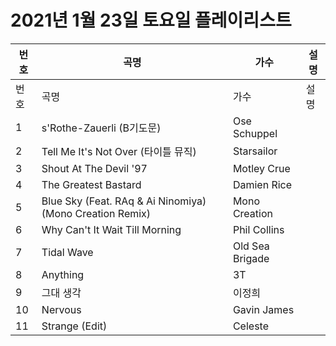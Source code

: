 # 2021년 1월 23일 토요일 플레이리스트

| 번호 | 곡명 | 가수 | 설명 |
|------|------|------|------|
| 번호 | 곡명 | 가수 | 설명 |
| 1 | s'Rothe-Zauerli (B기도문) | Ose Schuppel |  |
| 2 | Tell Me It's Not Over (타이틀 뮤직) | Starsailor |  |
| 3 | Shout At The Devil '97 | Motley Crue |  |
| 4 | The Greatest Bastard | Damien Rice |  |
| 5 | Blue Sky (Feat. RAq & Ai Ninomiya) (Mono Creation Remix) | Mono Creation |  |
| 6 | Why Can't It Wait Till Morning | Phil Collins |  |
| 7 | Tidal Wave | Old Sea Brigade |  |
| 8 | Anything | 3T |  |
| 9 | 그대 생각 | 이정희 |  |
| 10 | Nervous | Gavin James |  |
| 11 | Strange (Edit) | Celeste |  |
